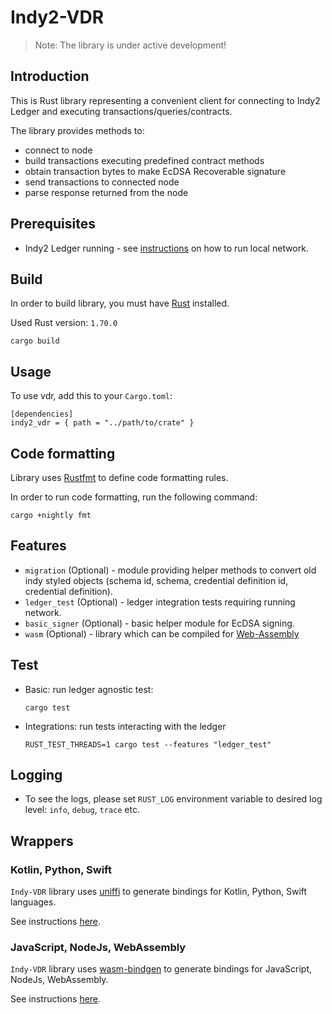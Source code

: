 # Indy2-VDR

> Note: The library is under active development!

## Introduction

This is Rust library representing a convenient client for connecting to Indy2 Ledger and executing
transactions/queries/contracts.

The library provides methods to:

- connect to node
- build transactions executing predefined contract methods
- obtain transaction bytes to make EcDSA Recoverable signature
- send transactions to connected node
- parse response returned from the node

## Prerequisites

- Indy2 Ledger running - see [instructions](../README.md) on how to run local network.

## Build

In order to build library, you must have [Rust](https://rustup.rs/) installed. 

Used Rust version: `1.70.0`

```
cargo build
```

## Usage

To use vdr, add this to your `Cargo.toml`:

```
[dependencies]
indy2_vdr = { path = "../path/to/crate" }
```

## Code formatting

Library uses [Rustfmt](https://rust-lang.github.io/rustfmt/?version=v1.6.0&search=) to define code formatting rules.

In order to run code formatting, run the following command:
```
cargo +nightly fmt
```

## Features

- `migration` (Optional) - module providing helper methods to convert old indy styled objects (schema id, schema,
  credential definition id, credential definition).
- `ledger_test` (Optional) - ledger integration tests requiring running network.
- `basic_signer` (Optional) - basic helper module for EcDSA signing.
- `wasm` (Optional) - library which can be compiled for [Web-Assembly](https://rustwasm.github.io/book/)

## Test

- Basic: run ledger agnostic test:
  ```
  cargo test
  ```

- Integrations: run tests interacting with the ledger
  ```
  RUST_TEST_THREADS=1 cargo test --features "ledger_test"
  ```

## Logging

- To see the logs, please set `RUST_LOG` environment variable to desired log level: `info`, `debug`, `trace` etc.

## Wrappers

### Kotlin, Python, Swift

`Indy-VDR` library uses [uniffi](https://mozilla.github.io/uniffi-rs/) to generate bindings for Kotlin, Python, Swift languages.

See instructions [here](./uniffi/README.md).

### JavaScript, NodeJs, WebAssembly

`Indy-VDR` library uses [wasm-bindgen](https://rustwasm.github.io/wasm-bindgen/) to generate bindings for JavaScript, NodeJs, WebAssembly.

See instructions [here](./wasm/README.md).

